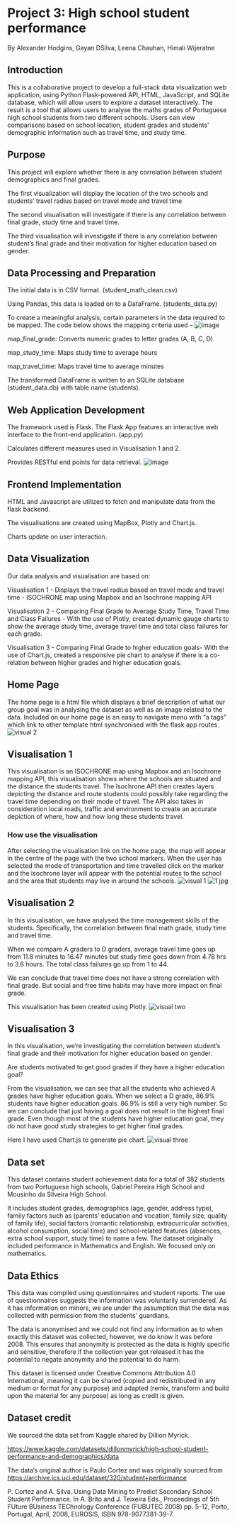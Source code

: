 # Project 3: High school student performance #

By  Alexander Hodgins, Gayan DSilva, Leena Chauhan, Himali Wijeratne


## Introduction ##

This is a collaborative project to develop a full-stack data visualization web application, using Python Flask-powered API, HTML, JavaScript, and SQLite database, which will allow users to explore a dataset interactively.
The result is a tool that allows users to analyse the maths grades of Portuguese high school students from two different schools. Users can view comparisons based on school location, student grades and students' demographic information such as travel time, and study time.


## Purpose ##

This project will explore whether there is any correlation between student demographics and final grades.

The first visualization will display the location of the two schools and students’ travel radius based on travel mode and travel time 

The second visualisation will investigate if there is any correlation between final grade, study time and travel time. 

The third visualisation will investigate if there is any correlation between student’s final grade and their motivation for higher education based on gender.

## Data Processing and Preparation ## 

The initial data is in CSV format. (student_math_clean.csv)

Using Pandas, this data is loaded on to a DataFrame. (students_data.py)

To create a meaningful analysis, certain parameters in the data required to be mapped. The code below shows the mapping criteria used –
![image](https://github.com/Leena-680/project-3-final/assets/144679119/5ff16e02-1056-431b-b094-a9e8e8bec877)

map_final_grade: Converts numeric grades to letter grades (A, B, C, D)

map_study_time: Maps study time to average hours

map_travel_time: Maps travel time to average minutes

The transformed DataFrame is written to an SQLite database (student_data.db) with table name (students).

## Web Application Development ##

The framework used is Flask. The Flask App features an interactive web interface to the front-end application. (app.py)

Calculates different measures used in Visualisation 1 and 2.

Provides RESTful end points for data retrieval.
![image](https://github.com/Leena-680/project-3-final/assets/144679119/ca40dca0-2e4d-42dc-99a3-2dacf36a6b45)

## Frontend Implementation ## 

HTML and Javascript are utilized to fetch and manipulate data from the flask backend.

The visualisations are created using MapBox, Plotly and Chart.js.

Charts update on user interaction.
 
## Data Visualization ## 

Our data analysis and visualisation are based on: 

Visualisation 1 - Displays the travel radius based on travel mode and travel time -  ISOCHRONE map using Mapbox and an Isochrone mapping API

Visualisation 2 - Comparing Final Grade to Average Study Time, Travel Time and Class Failures -  With the use of Plotly, created dynamic gauge charts to show the average study time, average travel time and total class failures for each grade.

Visualisation 3 - Comparing Final Grade to higher education goals- With the use of Chart.js, created a responsive pie chart to analyse if there is a co-relation between higher grades and higher education goals.
 
## Home Page ##

The home page is a html file which displays a brief description of what our group goal was in analysing the dataset as well as an image related to the data. Included on our home page is an easy to navigate menu with “a tags” which link to other template html synchronised with the flask app routes.
![visual 2](https://github.com/Leena-680/project-3-final/assets/145959658/5221c239-cf7b-44b1-8e01-e22c0c82dde6)


## Visualisation 1 ##

This visualisation is an ISOCHRONE map using Mapbox and an Isochrone mapping API, this visualisation shows where the schools are situated and the distance the students travel. The Isochrone API then creates layers depicting the distance and route students could possibly take regarding the travel time depending on their mode of travel. The API also takes in consideration local roads, traffic and environment to create an accurate depiction of where, how and how long these students travel.

### How use the visualisation ###
After selecting the visualisation link on the home page, the map will appear in the centre of the page with the two school markers. When the user has selected the mode of transportation and time travelled click on the marker and the isochrone layer will appear with the potential routes to the school and the area that students may live in around the schools.
![visual 1](https://github.com/Leena-680/project-3-final/assets/145959658/c9abec48-a5b0-4620-a372-05990d3b1a71)
![1 jpg](https://github.com/Leena-680/project-3-final/assets/145959658/575ea165-ae15-4911-b69f-eb5f2ab452dd)


## Visualisation 2 ## 

In this visualisation, we have analysed the time management skills of the students. 
Specifically, the correlation between final math grade, study time and travel time.

When we compare A graders to D graders, average travel time goes up from 11.8 minutes to 16.47 minutes but study time goes down from 4.78 hrs to 3.6 hours. The total class failures go up from 1 to 44. 

We can conclude that travel time does not have a strong correlation with final grade. But social and free time habits may have more impact on final grade.

This visualisation has been created using Plotly. 
![visual two](https://github.com/Leena-680/project-3-final/assets/145959658/536de6e9-9c36-4614-ba80-8d5bad4a12ef)


## Visualisation 3 ##

In this visualisation, we’re investigating the correlation between student’s final grade and their motivation for higher education based on gender.

Are students motivated to get good grades if they have a higher education goal?

From the visualisation, we can see that all the students who achieved A grades have higher education goals. When we select a D grade, 86.9% students have higher education goals. 86.9% is still a very high number. So we can conclude that just having a goal does not result in the highest final grade. Even though most of the students have higher education goal, they do not have good study strategies to get higher final grades.

Here I have used Chart.js to generate pie chart.
![visual three](https://github.com/Leena-680/project-3-final/assets/145959658/b545ccf6-3b7c-4d0c-a640-c3f940a4a890)


## Data set ##

This dataset contains student achievement data for a total of 382 students from two Portuguese high schools, Gabriel Pereira High School and  Mousinho da Silveira High School.

It includes student grades, demographics (age, gender, address type), family factors such as (parents’  education and vocation, family size, quality of family life), social factors (romantic relationship, extracurricular activities, alcohol consumption, social time) and school-related features (absences, extra school support, study time) to name a few.
The dataset originally included performance in Mathematics and English. We focused only on mathematics. 

## Data Ethics ##

This data was compiled using questionnaires and student reports. The use of questionnaires suggests the information was voluntarily surrendered. As it has information on minors, we are under the assumption that the data was collected with permission from the students' guardians. 

The data is anonymised and we could not find any information as to when exactly this dataset was collected, however, we do know it was before 2008. This ensures that anonymity is protected as the data is highly specific and sensitive, therefore if the collection year got released it has the potential to negate anonymity and the potential to do harm.  

This dataset is licensed under Creative Commons Attribution 4.0 International, meaning it can be shared (copied and redistributed in any medium or format for any purpose) and adapted (remix, transform and build upon the material for any purpose) as long as credit is given. 

## Dataset credit ##

We sourced the data set from Kaggle shared by Dillion Myrick. 

https://www.kaggle.com/datasets/dillonmyrick/high-school-student-performance-and-demographics/data  

The data’s original author is Paulo Cortez and was originally sourced from https://archive.ics.uci.edu/dataset/320/student+performance 

P. Cortez and A. Silva. Using Data Mining to Predict Secondary School Student Performance. In A. Brito and J. Teixeira Eds., Proceedings of 5th FUture BUsiness TEChnology Conference (FUBUTEC 2008) pp. 5-12, Porto, Portugal, April, 2008, EUROSIS, ISBN 978-9077381-39-7.

